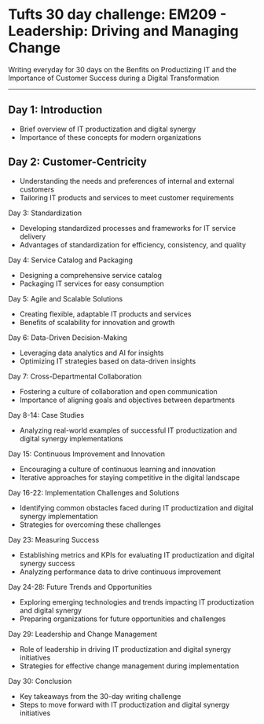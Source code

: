 # Tufts 30 day challenge: EM209 - Leadership: Driving and Managing Change

Writing everyday for 30 days on the Benfits on Productizing IT and the Importance of Customer Success during a Digital Transformation

---


## Day 1: Introduction
- Brief overview of IT productization and digital synergy
- Importance of these concepts for modern organizations

## Day 2: Customer-Centricity
- Understanding the needs and preferences of internal and external customers
- Tailoring IT products and services to meet customer requirements

Day 3: Standardization
* Developing standardized processes and frameworks for IT service delivery
* Advantages of standardization for efficiency, consistency, and quality

Day 4: Service Catalog and Packaging
* Designing a comprehensive service catalog
* Packaging IT services for easy consumption

Day 5: Agile and Scalable Solutions
* Creating flexible, adaptable IT products and services
* Benefits of scalability for innovation and growth

Day 6: Data-Driven Decision-Making
* Leveraging data analytics and AI for insights
* Optimizing IT strategies based on data-driven insights

Day 7: Cross-Departmental Collaboration
* Fostering a culture of collaboration and open communication
* Importance of aligning goals and objectives between departments

Day 8-14: Case Studies
* Analyzing real-world examples of successful IT productization and digital synergy implementations

Day 15: Continuous Improvement and Innovation
* Encouraging a culture of continuous learning and innovation
* Iterative approaches for staying competitive in the digital landscape

Day 16-22: Implementation Challenges and Solutions
* Identifying common obstacles faced during IT productization and digital synergy implementation
* Strategies for overcoming these challenges

Day 23: Measuring Success
* Establishing metrics and KPIs for evaluating IT productization and digital synergy success
* Analyzing performance data to drive continuous improvement

Day 24-28: Future Trends and Opportunities
* Exploring emerging technologies and trends impacting IT productization and digital synergy
* Preparing organizations for future opportunities and challenges

Day 29: Leadership and Change Management
* Role of leadership in driving IT productization and digital synergy initiatives
* Strategies for effective change management during implementation

Day 30: Conclusion
* Key takeaways from the 30-day writing challenge
* Steps to move forward with IT productization and digital synergy initiatives

